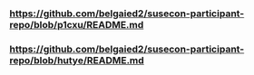 
### https://github.com/belgaied2/susecon-participant-repo/blob/p1cxu/README.md

### https://github.com/belgaied2/susecon-participant-repo/blob/hutye/README.md

